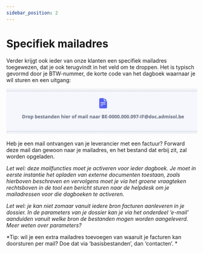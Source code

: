 ```yaml
---
sidebar_position: 2
---
```


# Specifiek mailadres 

Verder krijgt ook ieder van onze klanten een specifiek mailadres toegewezen, dat je ook terugvindt in het veld om te droppen. Het is typisch gevormd door je BTW-nummer, de korte code van het dagboek waarnaar je wil sturen en een uitgang: 

![alt text](image-3.png)

Heb je een mail ontvangen van je leverancier met een factuur? Forward deze mail dan gewoon naar je mailadres, en het bestand dat erbij zit, zal worden opgeladen. 

*Let wel: deze mailfuncties moet je activeren voor ieder dagboek. Je moet in eerste instantie het opladen van externe documenten toestaan, zoals hierboven beschreven en vervolgens moet je via het groene vraagteken rechtsboven in de tool een bericht sturen naar de helpdesk om je mailadressen voor die dagboeken te activeren.*

*Let wel: je kan niet zomaar vanuit iedere bron facturen aanleveren in je dossier. In de parameters van je dossier kan je via het onderdeel ‘e-mail’ aanduiden vanuit welke bron de bestanden mogen worden aangeleverd. Meer weten over parameters?*

*Tip: wil je een extra mailadres toevoegen van waaruit je facturen kan doorsturen per mail? Doe dat via ‘basisbestanden’, dan ‘contacten’. *